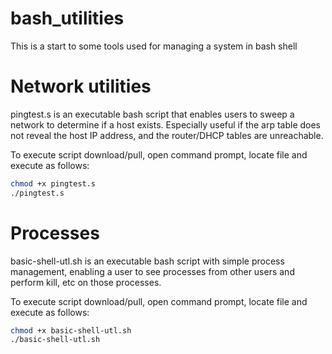 # bash_utilities
This is a start to some tools used for managing a system in bash shell

# Network utilities
pingtest.s is an executable bash script that enables users to sweep a network to determine if a host exists.  Especially useful if the arp table does not reveal the host IP address, and the router/DHCP tables are unreachable.

To execute script download/pull, open command prompt, locate file and execute as follows:
```bash
chmod +x pingtest.s
./pingtest.s
```
# Processes
basic-shell-utl.sh is an executable bash script with simple process management, enabling a user to see processes from other users and perform kill, etc on those processes.

To execute script download/pull, open command prompt, locate file and execute as follows:
```bash
chmod +x basic-shell-utl.sh
./basic-shell-utl.sh
```

